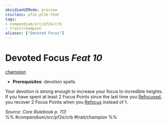 ```yaml
---
obsidianUIMode: preview
cssclass: pf2e,pf2e-feat
tags:
- compendium/src/pf2e/crb
- trait/champion
aliases: ["Devoted Focus"]
---
```

# Devoted Focus  *Feat 10*  
[champion](../../rules/traits/champion.md)  

- **Prerequisites**: devotion spells

Your devotion is strong enough to increase your focus to incredible heights. If you have spent at least 2 Focus Points since the last time you [Refocused](../../rules/actions/refocus.md), you recover 2 Focus Points when you [Refocus](../../rules/actions/refocus.md) instead of 1.

*Source: Core Rulebook p. 113*  
%% #compendium/src/pf2e/crb #trait/champion %%